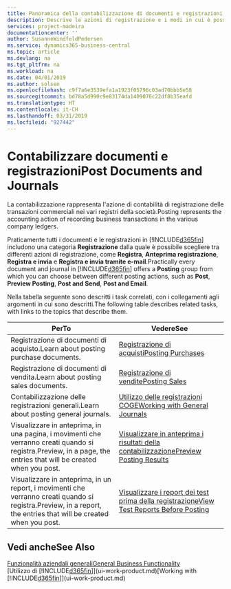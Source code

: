 ```yaml
---
title: Panoramica della contabilizzazione di documenti e registrazioni | Documenti Microsoft
description: Descrive le azioni di registrazione e i modi in cui è possibile contabilizzare documenti e registrazioni.
services: project-madeira
documentationcenter: ''
author: SusanneWindfeldPedersen
ms.service: dynamics365-business-central
ms.topic: article
ms.devlang: na
ms.tgt_pltfrm: na
ms.workload: na
ms.date: 04/01/2019
ms.author: solsen
ms.openlocfilehash: c9f7a6e3539efa1a1923f05796c03ad70bbb5e58
ms.sourcegitcommit: bd78a5d990c9e83174da1409076c22df8b35eafd
ms.translationtype: HT
ms.contentlocale: it-CH
ms.lasthandoff: 03/31/2019
ms.locfileid: "927442"
---
```

# <a name="post-documents-and-journals"></a><span data-ttu-id="f3ed4-103">Contabilizzare documenti e registrazioni</span><span class="sxs-lookup"><span data-stu-id="f3ed4-103">Post Documents and Journals</span></span>
<span data-ttu-id="f3ed4-104">La contabilizzazione rappresenta l'azione di contabilità di registrazione delle transazioni commerciali nei vari registri della società.</span><span class="sxs-lookup"><span data-stu-id="f3ed4-104">Posting represents the accounting action of recording business transactions in the various company ledgers.</span></span>

<span data-ttu-id="f3ed4-105">Praticamente tutti i documenti e le registrazioni in [!INCLUDE[d365fin](includes/d365fin_md.md)] includono una categoria **Registrazione** dalla quale è possibile scegliere tra differenti azioni di registrazione, come **Registra**, **Anteprima registrazione**, **Registra e invia** e **Registra e invia tramite e-mail**.</span><span class="sxs-lookup"><span data-stu-id="f3ed4-105">Practically every document and journal in [!INCLUDE[d365fin](includes/d365fin_md.md)] offers a **Posting** group from which you can choose between different posting actions, such as **Post**, **Preview Posting**, **Post and Send**, **Post and Email**.</span></span>

<span data-ttu-id="f3ed4-106">Nella tabella seguente sono descritti i task correlati, con i collegamenti agli argomenti in cui sono descritti.</span><span class="sxs-lookup"><span data-stu-id="f3ed4-106">The following table describes related tasks, with links to the topics that describe them.</span></span>

| <span data-ttu-id="f3ed4-107">Per</span><span class="sxs-lookup"><span data-stu-id="f3ed4-107">To</span></span> | <span data-ttu-id="f3ed4-108">Vedere</span><span class="sxs-lookup"><span data-stu-id="f3ed4-108">See</span></span> |
| --- | --- |
| <span data-ttu-id="f3ed4-109">Registrazione di documenti di acquisto.</span><span class="sxs-lookup"><span data-stu-id="f3ed4-109">Learn about posting purchase documents.</span></span> |[<span data-ttu-id="f3ed4-110">Registrazione di acquisti</span><span class="sxs-lookup"><span data-stu-id="f3ed4-110">Posting Purchases</span></span>](ui-post-purchases.md) |
| <span data-ttu-id="f3ed4-111">Registrazione di documenti di vendita.</span><span class="sxs-lookup"><span data-stu-id="f3ed4-111">Learn about posting sales documents.</span></span> |[<span data-ttu-id="f3ed4-112">Registrazione di vendite</span><span class="sxs-lookup"><span data-stu-id="f3ed4-112">Posting Sales</span></span>](ui-post-sales.md) |
| <span data-ttu-id="f3ed4-113">Contabilizzazione delle registrazioni generali.</span><span class="sxs-lookup"><span data-stu-id="f3ed4-113">Learn about posting general journals.</span></span> |[<span data-ttu-id="f3ed4-114">Utilizzo delle registrazioni COGE</span><span class="sxs-lookup"><span data-stu-id="f3ed4-114">Working with General Journals</span></span>](ui-work-general-journals.md) |
| <span data-ttu-id="f3ed4-115">Visualizzare in anteprima, in una pagina, i movimenti che verranno creati quando si registra.</span><span class="sxs-lookup"><span data-stu-id="f3ed4-115">Preview, in a page, the entries that will be created when you post.</span></span> |[<span data-ttu-id="f3ed4-116">Visualizzare in anteprima i risultati della contabilizzazione</span><span class="sxs-lookup"><span data-stu-id="f3ed4-116">Preview Posting Results</span></span>](ui-how-preview-post-results.md) |
| <span data-ttu-id="f3ed4-117">Visualizzare in anteprima, in un report, i movimenti che verranno creati quando si registra.</span><span class="sxs-lookup"><span data-stu-id="f3ed4-117">Preview, in a report, the entries that will be created when you post.</span></span> |[<span data-ttu-id="f3ed4-118">Visualizzare i report dei test prima della registrazione</span><span class="sxs-lookup"><span data-stu-id="f3ed4-118">View Test Reports Before Posting</span></span>](ui-how-view-test-reports-posting.md) |

## <a name="see-also"></a><span data-ttu-id="f3ed4-119">Vedi anche</span><span class="sxs-lookup"><span data-stu-id="f3ed4-119">See Also</span></span>
[<span data-ttu-id="f3ed4-120">Funzionalità aziendali generali</span><span class="sxs-lookup"><span data-stu-id="f3ed4-120">General Business Functionality</span></span>](ui-across-business-areas.md)  
<span data-ttu-id="f3ed4-121">[Utilizzo di [!INCLUDE[d365fin](includes/d365fin_md.md)]](ui-work-product.md)</span><span class="sxs-lookup"><span data-stu-id="f3ed4-121">[Working with [!INCLUDE[d365fin](includes/d365fin_md.md)]](ui-work-product.md)</span></span>

